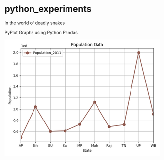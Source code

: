 # python_experiments
In the world of deadly snakes

PyPlot Graphs using Python Pandas

![Line Graph](https://github.com/yogeeshr/python_experiments/blob/master/state_population.png)
